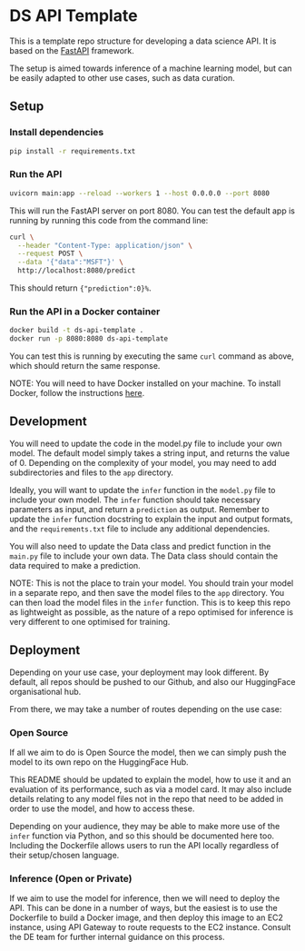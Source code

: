# DS API Template

This is a template repo structure for developing a data science API. It is based on the [FastAPI](https://fastapi.tiangolo.com/) framework.

The setup is aimed towards inference of a machine learning model, but can be easily adapted to other use cases, such as data curation.

## Setup

### Install dependencies

```bash
pip install -r requirements.txt
```

### Run the API

```bash
uvicorn main:app --reload --workers 1 --host 0.0.0.0 --port 8080
```

This will run the FastAPI server on port 8080. You can test the default app is running by running this code from the command line:

```bash
curl \
  --header "Content-Type: application/json" \
  --request POST \
  --data '{"data":"MSFT"}' \
  http://localhost:8080/predict
```

This should return `{"prediction":0}%`.

### Run the API in a Docker container

```bash
docker build -t ds-api-template .
docker run -p 8080:8080 ds-api-template
```

You can test this is running by executing the same `curl` command as above, which should return the same response.

NOTE: You will need to have Docker installed on your machine. To install Docker, follow the instructions [here](https://docs.docker.com/get-docker/).

## Development

You will need to update the code in the model.py file to include your own model. The default model simply takes a string input, and returns the value of 0. Depending on the complexity of your model, you may need to add subdirectories and files to the `app` directory.

Ideally, you will want to update the `infer` function in the `model.py` file to include your own model. The `infer` function should take necessary parameters as input, and return a `prediction` as output. Remember to update the `infer` function docstring to explain the input and output formats, and the `requirements.txt` file to include any additional dependencies.

You will also need to update the Data class and predict function in the `main.py` file to include your own data. The Data class should contain the data required to make a prediction.

NOTE: This is not the place to train your model. You should train your model in a separate repo, and then save the model files to the `app` directory. You can then load the model files in the `infer` function. This is to keep this repo as lightweight as possible, as the nature of a repo optimised for inference is very different to one optimised for training.

## Deployment

Depending on your use case, your deployment may look different.
By default, all repos should be pushed to our Github, and also our HuggingFace organisational hub.

From there, we may take a number of routes depending on the use case:

### Open Source

If all we aim to do is Open Source the model, then we can simply push the model to its own repo on the HuggingFace Hub.

This README should be updated to explain the model, how to use it and an evaluation of its performance, such as via a model card. It may also include details relating to any model files not in the repo that need to be added in order to use the model, and how to access these.

Depending on your audience, they may be able to make more use of the `infer` function via Python, and so this should be documented here too. Including the Dockerfile allows users to run the API locally regardless of their setup/chosen language.

### Inference (Open or Private)

If we aim to use the model for inference, then we will need to deploy the API. This can be done in a number of ways, but the easiest is to use the Dockerfile to build a Docker image, and then deploy this image to an EC2 instance, using API Gateway to route requests to the EC2 instance. Consult the DE team for further internal guidance on this process.
